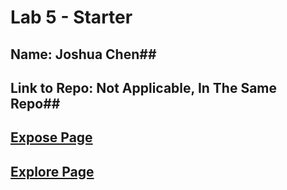 # Lab 5 - Starter

## Name: Joshua Chen##
## Link to Repo: Not Applicable, In The Same Repo##
## [Expose Page](https://joooshua-chen.github.io/Lab5_Starter/expose.html) ##
## [Explore Page](https://joooshua-chen.github.io/Lab5_Starter/explore.html) ##